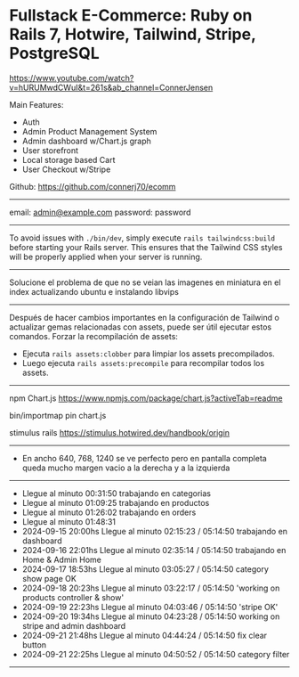 # Fullstack E-Commerce: Ruby on Rails 7, Hotwire, Tailwind, Stripe, PostgreSQL

https://www.youtube.com/watch?v=hURUMwdCWuI&t=261s&ab_channel=ConnerJensen

Main Features:

- Auth
- Admin Product Management System
- Admin dashboard w/Chart.js graph
- User storefront
- Local storage based Cart
- User Checkout w/Stripe

Github: https://github.com/connerj70/ecomm

---

email: admin@example.com
password: password

---

To avoid issues with `./bin/dev`, simply execute `rails tailwindcss:build` before starting your Rails server. This ensures that the Tailwind CSS styles will be properly applied when your server is running.

---

Solucione el problema de que no se veian las imagenes en miniatura en el index actualizando ubuntu e instalando libvips

---

Después de hacer cambios importantes en la configuración de Tailwind o actualizar gemas relacionadas con assets, puede ser útil ejecutar estos comandos.
Forzar la recompilación de assets:

- Ejecuta `rails assets:clobber` para limpiar los assets precompilados.
- Luego ejecuta `rails assets:precompile` para recompilar todos los assets.

---

npm Chart.js https://www.npmjs.com/package/chart.js?activeTab=readme

bin/importmap pin chart.js

stimulus rails https://stimulus.hotwired.dev/handbook/origin

---

- En ancho 640, 768, 1240 se ve perfecto pero en pantalla completa queda mucho margen vacio a la derecha y a la izquierda

---

- Llegue al minuto 00:31:50 trabajando en categorias
- Llegue al minuto 01:09:25 trabajando en productos
- Llegue al minuto 01:26:02 trabajando en orders
- Llegue al minuto 01:48:31
- 2024-09-15 20:00hs Llegue al minuto 02:15:23 / 05:14:50 trabajando en dashboard
- 2024-09-16 22:01hs Llegue al minuto 02:35:14 / 05:14:50 trabajando en Home & Admin Home
- 2024-09-17 18:53hs Llegue al minuto 03:05:27 / 05:14:50 category show page OK
- 2024-09-18 20:23hs Llegue al minuto 03:22:17 / 05:14:50 'working on products controller & show'
- 2024-09-19 22:23hs Llegue al minuto 04:03:46 / 05:14:50 'stripe OK'
- 2024-09-20 19:34hs Llegue al minuto 04:23:28 / 05:14:50 working on stripe and admin dashboard
- 2024-09-21 21:48hs Llegue al minuto 04:44:24 / 05:14:50 fix clear button
- 2024-09-21 22:25hs Llegue al minuto 04:50:52 / 05:14:50 category filter

---
